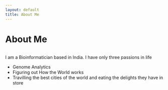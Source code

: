 ```yaml
---
layout: default
title: About Me
---
```


<div class="post">
	<h1 class="pageTitle">About Me</h1>
	<img src="{{ '/assets/img/touring.jpg' | prepend: site.baseurl }}" alt=""> 
	<p class="intro">I am a Bioinformatician based in India. I have only three passions in life</p>
	<ul>
		<li>Genome Analytics</li>
		<li>Figuring out How the World works</li>
		<li>Travilling the best cities of the world and eating the delights they have in store</li>
	</ul>
	
</div>
